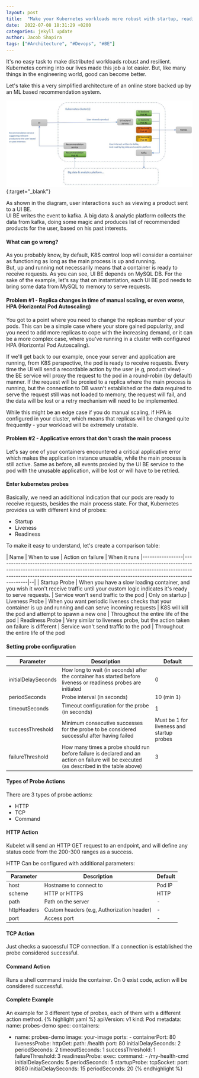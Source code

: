 ```yaml
---
layout: post
title:  "Make your Kubernetes workloads more robust with startup, readiness and liveness probes" 
date:  2022-07-08 18:31:29 +0200
categories: jekyll update
author: Jacob Shapira
tags: ["#Architecture", "#Devops", "#BE"]
---
```


It's no easy task to make distributed workloads robust and resilient.
Kubernetes coming into our lives made this job a lot easier.
But, like many things in the engineering world, good can become better.  

Let's take this a very simplified architecture of an online store backed up by an
ML based recommendation system.

[![Simplified Online Store](/assets/post-images/2022-07-07-liveness-probe/liveness-probe-arch1.JPG)](/assets/post-images/2022-07-07-liveness-probe/liveness-probe-arch1.JPG){:target="_blank"}

As shown in the diagram, user interactions such as viewing a product sent to a UI BE.  
UI BE writes the event to kafka.
A big data & analytic platform collects the data from kafka, doing some magic and produces list of recommended 
products for the user, based on his past interests.

#### What can go wrong?
As you probably know, by default, K8S control loop will consider a container as functioning as long as the main process is up and running.  
But, up and running not necessarily means that a container is ready to receive requests.
As you can see, UI BE depends on MySQL DB. For the sake of the example, let's say that on instantiation,
each UI BE pod needs to bring some data from MySQL to memory to serve requests.

#### Problem #1 - Replica changes in time of manual scaling, or even worse, HPA (Horizontal Pod Autoscaling)
You got to a point where you need to change the replicas number of your pods.
This can be a simple case where your store gained popularity, and you need to add more replicas to cope with the increasing demand,
or it can be a more complex case, where you've running in a cluster with configured HPA (Horizontal Pod Autoscaling).  

If we'll get back to our example, once your server and application are running, from K8S perspective, the pod is ready to receive requests.
Every time the UI will send a recordable action by the user (e.g, product view) - the BE service will proxy the request to the pod
in a round-robin (by default) manner. If the request will be proxied to a replica where the main process is running, but the connection to DB 
wasn't established or the data required to serve the request still was not loaded to memory, the request will fail, and the data will be lost
or a retry mechanism will need to be implemented.

While this might be an edge case if you do manual scaling,
if HPA is configured in your cluster, which means that replicas will be changed quite frequently - your workload will be extremely unstable.


#### Problem #2 - Applicative errors that don't crash the main process
Let's say one of your containers encountered a critical applicative error which makes the application instance unusable, while the main
process is still active.
Same as before, all events proxied by the UI BE service to the pod with the unusable application, will be lost or will have to be retried.

#### Enter kubernetes probes
Basically, we need an additional indication that our pods are ready to receive requests, besides the main process state.
For that, Kubernetes provides us with different kind of probes:

* Startup
* Liveness
* Readiness

To make it easy to understand, let's create a comparison table:

| Name            | When to use    | Action on failure | When it runs
|-----------------|------------------------------------------------------------------------------------------------------------------------------------------------------------------------------------------------------------------------------------------------------|--|
| Startup Probe   | When you have a slow loading container, and you wish it won't receive traffic until your custom logic indicates it's ready to serve requests. | Service won't send traffic to the pod | Only on startup
| Liveness Probe  | When you want periodic liveness checks that your container is up and running and can serve incoming requests   | K8S will kill the pod and attempt to spawn a new one | Throughout the entire life of the pod 
| Readiness Probe | Very similar to liveness probe, but the action taken on failure is different | Service won't send traffic to the pod | Throughout the entire life of the pod


#### Setting probe configuration

| Parameter | Description    | Default |
|-----------|----------------------------------------------------------------------------------------------------|--|
| initialDelaySeconds  | How long to wait (in seconds) after the container has started before liveness or readiness probes are initiated | 0 |
| periodSeconds    | Probe interval (in seconds)      | 10  (min 1) |
| timeoutSeconds  | Timeout configuration for the probe  (in seconds)       | 1 |
| successThreshold    |   Minimum consecutive successes for the probe to be considered successful after having failed    | Must be 1 for liveness and startup probes |
| failureThreshold  | How many times a probe should run before failure is declared and an action on failure will be executed (as described in the table above)   | 3 |

#### Types of Probe Actions
There are 3 types of probe actions:

* HTTP
* TCP
* Command


#### HTTP Action

Kubelet will send an HTTP GET request to an endpoint, and will define any status code from the 200-300 ranges as a success.

HTTP Can be configured with additional parameters:

| Parameter | Description    | Default |
|-----------|----------------------------------------------------------------------------------------------------|--|
| host  | Hostname to connect to | Pod IP |
| scheme | HTTP or HTTPS  | HTTP |
| path  | Path on the server | - |
| httpHeaders  |  Custom headers (e.g, Authorization header)  | - |
| port | Access port | - |

#### TCP Action
Just checks a successful TCP connection. If a connection is established the probe considered successful.

#### Command Action
Runs a shell command inside the container. On 0 exist code, action will be considered successful.

#### Complete Example
An example for 3 different type of probes, each of them with a different action method.
{% highlight yaml %}
apiVersion: v1 
kind: Pod 
metadata: 
  name: probes-demo
spec: 
  containers: 
  - name: probes-demo 
    image: your-image 
    ports: 
        - containerPort: 80 
    livenessProbe: 
      httpGet: 
        path: /health
        port: 80 
      initialDelaySeconds: 2
      periodSeconds: 2
      timeoutSeconds: 1
      successThreshold: 1
      failureThreshold: 3
    readinessProbe:
     exec:
       command:
        - /my-health-cmd
     initialDelaySeconds: 5
     periodSeconds: 5
    startupProbe:
      tcpSocket:
        port: 8080
      initialDelaySeconds: 15
      periodSeconds: 20
{% endhighlight %}